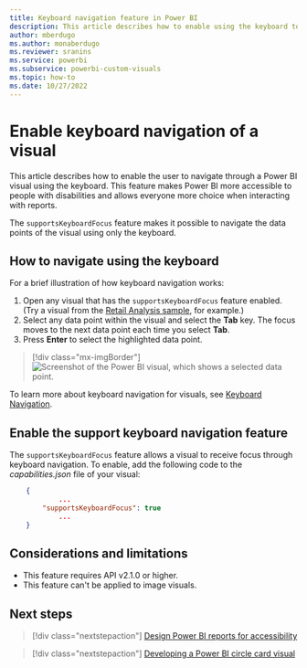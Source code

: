 ```yaml
---
title: Keyboard navigation feature in Power BI
description: This article describes how to enable using the keyboard to navigate visuals in Power BI.
author: mberdugo
ms.author: monaberdugo
ms.reviewer: sranins
ms.service: powerbi
ms.subservice: powerbi-custom-visuals
ms.topic: how-to
ms.date: 10/27/2022
---
```


# Enable keyboard navigation of a visual

This article describes how to enable the user to navigate through a Power BI visual using the keyboard. This feature makes Power BI more accessible to people with disabilities and allows everyone more choice when interacting with reports.

The `supportsKeyboardFocus` feature makes it possible to navigate the data points of the visual using only the keyboard.

## How to navigate using the keyboard

For a brief illustration of how keyboard navigation works:

1. Open any visual that has the `supportsKeyboardFocus` feature enabled. (Try a visual from the [Retail Analysis sample](../../create-reports/sample-retail-analysis.md#get-the-sample), for example.)
2. Select any data point within the visual and select the **Tab** key.
    The focus moves to the next data point each time you select **Tab**.
3. Press **Enter** to select the highlighted data point.

> [!div class="mx-imgBorder"]
> ![Screenshot of the Power BI visual, which shows a selected data point.](./media/supportskeyboardfocus-feature/supports-keyboard-focus-example.png)

To learn more about keyboard navigation for visuals, see [Keyboard Navigation](../../create-reports/desktop-accessibility-consuming-tools.md#keyboard-navigation).

## Enable the support keyboard navigation feature

 The `supportsKeyboardFocus` feature allows a visual to receive focus through keyboard navigation. To enable, add the following code to the *capabilities.json* file of your visual:

```json
    {   
            ...
        "supportsKeyboardFocus": true
            ...
    }
```

## Considerations and limitations

* This feature requires API v2.1.0 or higher.
* This feature can't be applied to image visuals.

## Next steps

> [!div class="nextstepaction"]
> [Design Power BI reports for accessibility](../../create-reports/desktop-accessibility-creating-reports.md)

> [!div class="nextstepaction"]
> [Developing a Power BI circle card visual](develop-circle-card.md)
